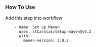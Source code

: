 ### How To Use

Add this step into workflow

```
    - name: Set up Maven
      uses: stCarolas/setup-maven@v4.2
      with:
        maven-version: 3.8.2
```
